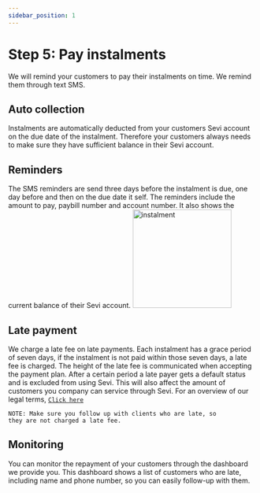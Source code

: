 ```yaml
---
sidebar_position: 1
---
```


# Step 5: Pay instalments

We will remind your customers to pay their instalments on time. We remind them through text SMS.

## Auto collection
Instalments are automatically deducted from your customers Sevi account on the due date of the instalment. Therefore your customers always needs to make sure they have sufficient balance in their Sevi account. 

## Reminders
The SMS reminders are send three days before the instalment is due, one day before and then on the due date it self. The reminders include the amount to pay, paybill number and account number. It also shows the current balance of their Sevi account. 
<img src="/ordering/remindersms.png" alt="instalment" width="200"/>

## Late payment
We charge a late fee on late payments. Each instalment has a grace period of seven days, if the instalment is not paid within those seven days, a late fee is charged. The height of the late fee is communicated when accepting the payment plan. After a certain period a late payer gets a default status and is excluded from using Sevi. This will also affect the amount of customers you company can service through Sevi. For an  overview of our legal terms, [`Click here`](/termsConditions)

    NOTE: Make sure you follow up with clients who are late, so 
    they are not charged a late fee.

## Monitoring
You can monitor the repayment of your customers through the dashboard we provide you. This dashboard shows a list of customers who are late, including name and phone number, so you can easily follow-up with them. 